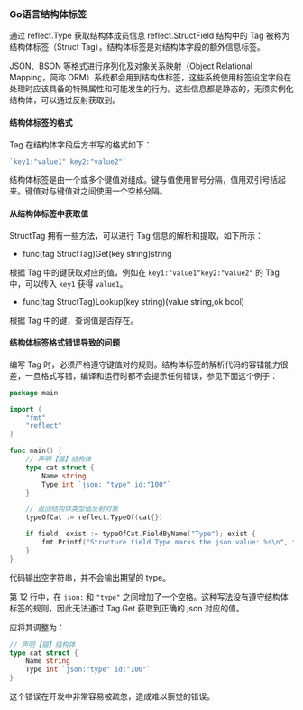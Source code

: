 ### Go语言结构体标签

通过 reflect.Type 获取结构体成员信息 reflect.StructField 结构中的 Tag 被称为结构体标签（Struct Tag）。结构体标签是对结构体字段的额外信息标签。

JSON、BSON 等格式进行序列化及对象关系映射（Object Relational Mapping，简称 ORM）系统都会用到结构体标签，这些系统使用标签设定字段在处理时应该具备的特殊属性和可能发生的行为。这些信息都是静态的，无须实例化结构体，可以通过反射获取到。

#### 结构体标签的格式

Tag 在结构体字段后方书写的格式如下：

```go
`key1:"value1" key2:"value2"`
```

结构体标签是由一个或多个键值对组成。键与值使用冒号分隔，值用双引号括起来。键值对与键值对之间使用一个空格分隔。

#### 从结构体标签中获取值

StructTag 拥有一些方法，可以进行 Tag 信息的解析和提取，如下所示：

- func(tag StructTag)Get(key string)string

根据 Tag 中的键获取对应的值，例如在 `key1:"value1"key2:"value2"` 的 Tag 中，可以传入 `key1` 获得 `value1`。

- func(tag StructTag)Lookup(key string)(value string,ok bool)

根据 Tag 中的键，查询值是否存在。

#### 结构体标签格式错误导致的问题

编写 Tag 时，必须严格遵守键值对的规则。结构体标签的解析代码的容错能力很差，一旦格式写错，编译和运行时都不会提示任何错误，参见下面这个例子：

```go
package main

import (
	"fmt"
	"reflect"
)

func main() {
	// 声明【猫】结构体
	type cat struct {
		Name string
		Type int `json: "type" id:"100"`
	}

	// 返回结构体类型值反射对象
	typeOfCat := reflect.TypeOf(cat{})

	if field, exist := typeOfCat.FieldByName("Type"); exist {
		fmt.Printf("Structure field Type marks the json value: %s\n", field.Tag.Get("json"))
	}
}
```

代码输出空字符串，并不会输出期望的 type。

第 12 行中，在 `json:` 和 `"type"` 之间增加了一个空格。这种写法没有遵守结构体标签的规则，因此无法通过 Tag.Get 获取到正确的 json 对应的值。

应将其调整为：

```go
// 声明【猫】结构体
type cat struct {
    Name string
    Type int `json:"type" id:"100"`
}
```

这个错误在开发中非常容易被疏忽，造成难以察觉的错误。